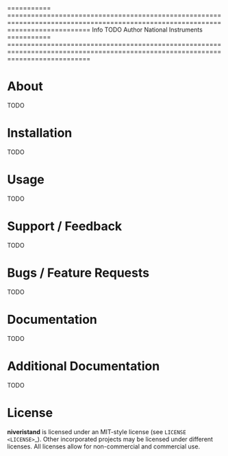 ===========  =================================================================================================================================
Info         TODO
Author       National Instruments
===========  =================================================================================================================================

About
=====
TODO

Installation
============
TODO

Usage
=====
TODO

Support / Feedback
==================

TODO

Bugs / Feature Requests
=======================

TODO

Documentation
=============

TODO

Additional Documentation
========================

TODO

License
=======

**niveristand** is licensed under an MIT-style license (see `LICENSE
<LICENSE>`_).  Other incorporated projects may be licensed under different
licenses. All licenses allow for non-commercial and commercial use.
